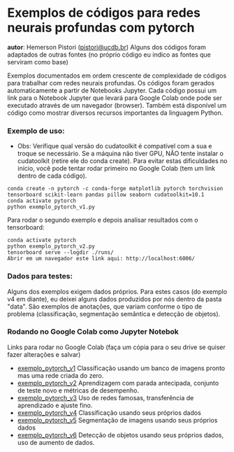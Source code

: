 # Exemplos de códigos para redes neurais profundas com pytorch

__autor__: Hemerson Pistori (pistori@ucdb.br)
	   Alguns dos códigos foram adaptados de outras fontes (no próprio código eu indico as fontes que serviram como base)


Exemplos documentados em ordem crescente de complexidade de códigos para trabalhar com redes neurais profundas. Os códigos foram gerados automaticamente a partir de Notebooks Jupyter. Cada código possui um link para o Notebook Jupyter que levará para Google Colab onde pode ser executado através de um navegador (browser). Também está disponível um código como mostrar diversos recursos importantes da linguagem Python.

### Exemplo de uso:

- Obs: Verifique qual versão do cudatoolkit é compatível com a sua e troque se necessário. Se a máquina não tiver GPU, NÃO tente instalar o cudatoolkit (retire ele do conda create). Para evitar estas dificuldades no início, você pode tentar rodar primeiro no Google Colab (tem um link dentro de cada código).

```
conda create -n pytorch -c conda-forge matplotlib pytorch torchvision tensorboard scikit-learn pandas pillow seaborn cudatoolkit=10.1
conda activate pytorch
python exemplo_pytorch_v1.py
```

Para rodar o segundo exemplo e depois analisar resultados com o tensorboard:

```
conda activate pytorch
python exemplo_pytorch_v2.py
tensorboard serve --logdir ./runs/
Abrir em um navegador este link aqui: http://localhost:6006/
```

### Dados para testes:

Alguns dos exemplos exigem dados próprios. Para estes casos (do exemplo v4 em diante), eu deixei alguns dados produzidos por nós dentro da pasta "data". São exemplos de anotações, que variam conforme o tipo de problema (classificação, segmentação semântica e detecção de objetos).

### Rodando no Google Colab como Jupyter Notebok

Links para rodar no Google Colab (faça um cópia para o seu drive se quiser
fazer alterações e salvar)

* [exemplo_pytorch_v1](https://colab.research.google.com/drive/1sJJgfc_2wLvvZWwhz2Ea8oWUxS9IcORu) Classificação usando um banco de imagens pronto mas uma rede criada do zero.
* [exemplo_pytorch_v2](https://colab.research.google.com/drive/1eqZbgFoN2GLNFBreSx1Rp7DmU6b3Di7E) Aprendizagem com parada antecipada, conjunto de teste novo e métricas de desempenho.
* [exemplo_pytorch_v3](https://colab.research.google.com/drive/1-GMeHTbbz4MqqUDOMPkd2cLT0rMIBU8k) Uso de redes famosas, transferência de aprendizado e ajuste fino.
* [exemplo_pytorch_v4](https://colab.research.google.com/drive/1egrQOlXvi_rvX2ZtfvK56wVXMyIp6GCh) Classificação usando seus próprios dados
* [exemplo_pytorch_v5](https://colab.research.google.com/drive/1XXegdU79g7HuNvtlSkDzrcbdL67Y-g9q) Segmentação de imagens usando seus próprios dados
* [exemplo_pytorch_v6](https://colab.research.google.com/drive/1YNMPsOhR2PV-DDexVmgo8Fb6mVbTMga6) Detecção de objetos usando seus próprios dados, uso de aumento de dados.


